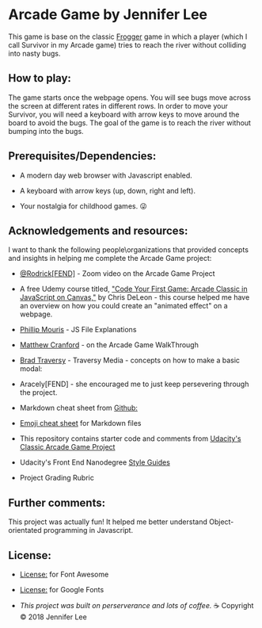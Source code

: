 # Arcade Game by Jennifer Lee 

This game is base on the classic [Frogger](https://en.wikipedia.org/wiki/Frogger) game in which a player (which I call Survivor in my Arcade game) tries to reach the river without colliding into nasty bugs.  



## How to play:
The game starts once the webpage opens.  You will see bugs move across the screen at different rates in different rows. In order to move your Survivor, you will need a keyboard with arrow keys to move around the board to avoid the bugs.  The goal of the game is to reach the river without bumping into the bugs.


## Prerequisites/Dependencies:
* A modern day web browser with Javascript enabled.

* A keyboard with arrow keys (up, down, right and left).

* Your nostalgia for childhood games.  :stuck_out_tongue_winking_eye:


## Acknowledgements and resources:
I want to thank the following people\organizations that provided concepts and insights in helping me complete the Arcade Game project:

* [@Rodrick[FEND]](https://zoom.us/recording/play/aulotDlzKFegQFIJTaTzKgWvNkVsYtlwO454vL1UPE1Cm6lOUBQCtfVurPOIAGAS?startTime=1529542978000) - Zoom video on the Arcade Game Project

* A free Udemy course titled, ["Code Your First Game: Arcade Classic in JavaScript on Canvas,"](https://www.udemy.com/code-your-first-game/) by Chris DeLeon - this course helped me have an overview on how you could create an "animated effect" on a webpage.

* [Phillip Mouris](https://www.youtube.com/watch?v=kD2-GOZLW88&index=2&list=PLdUdGSe4kmWbEQDQ2g8A0zPx1EM9DJZpp) - JS File Explanations

* [Matthew Cranford](https://matthewcranford.com/arcade-game-walkthrough-part-1-starter-code-breakdown/) - on the Arcade Game WalkThrough

* [Brad Traversy](https://www.youtube.com/watch?v=6ophW7Ask_0&t=1191s) - Traversy Media - concepts on how to make a basic modal:

* Aracely[FEND] - she encouraged me to just keep persevering through the project.

* Markdown cheat sheet from [Github:](https://guides.github.com/pdfs/markdown-cheatsheet-online.pdf)

* [Emoji cheat sheet](https://www.webpagefx.com/tools/emoji-cheat-sheet/) for Markdown files

* This repository contains starter code and comments from [Udacity's Classic Arcade Game Project](https://github.com/udacity/frontend-nanodegree-arcade-game)

* Udacity's Front End Nanodegree [Style Guides](https://github.com/udacity/frontend-nanodegree-styleguide)

* Project Grading Rubric


## Further comments:
This project was actually fun!  It helped me better understand Object-orientated programming in Javascript.  


## License:
* [License:](https://fontawesome.com/license) for Font Awesome

* [License:](https://fonts.google.com/attribution) for Google Fonts

* _This project was built on perserverance and lots of coffee._  :coffee: Copyright &copy; 2018 Jennifer Lee
